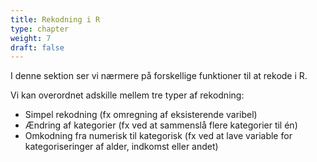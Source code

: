 ```yaml
---
title: Rekodning i R
type: chapter
weight: 7
draft: false
---
```

I denne sektion ser vi nærmere på forskellige funktioner til at rekode i
R.

Vi kan overordnet adskille mellem tre typer af rekodning:

- Simpel rekodning (fx omregning af eksisterende varibel)
- Ændring af kategorier (fx ved at sammenslå flere kategorier til én)
- Omkodning fra numerisk til kategorisk (fx ved at lave variable for
  kategoriseringer af alder, indkomst eller andet)
